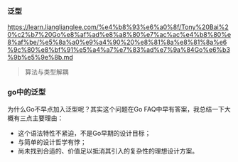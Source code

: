 ### 泛型
https://learn.lianglianglee.com/%e4%b8%93%e6%a0%8f/Tony%20Bai%20%c2%b7%20Go%e8%af%ad%e8%a8%80%e7%ac%ac%e4%b8%80%e8%af%be/%e5%8a%a0%e9%a4%90%20%e8%81%8a%e8%81%8a%e6%9c%80%e8%bf%91%e5%a4%a7%e7%83%ad%e7%9a%84Go%e6%b3%9b%e5%9e%8b.md
> 算法与类型解耦
### go中的泛型
为什么Go不早点加入泛型呢？其实这个问题在Go FAQ中早有答案，我总结一下大概有三点主要理由：

- 这个语法特性不紧迫，不是Go早期的设计目标；
- 与简单的设计哲学有悖；
- 尚未找到合适的、价值足以抵消其引入的复杂性的理想设计方案。

